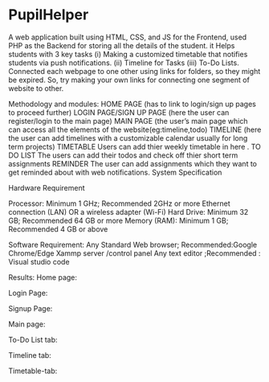 # PupilHelper
A web application built using HTML, CSS, and JS for the Frontend, used PHP as the Backend for storing all the details of the student.
it Helps students with 3 key tasks 
(i) Making a customized timetable that notifies students via push notifications. 
(ii) Timeline for Tasks 
(iii) To-Do Lists.
Connected each webpage to one other using links for folders, so they might be expired.
So, try making your own links for connecting one segment of website to other.


Methodology and modules:
HOME PAGE
(has to link to login/sign up pages to proceed further)
LOGIN PAGE/SIGN UP PAGE
(here the user can register/login to the main page)
MAIN PAGE
(the user’s main page which can access all the elements of the website(eg:timeline,todo)
TIMELINE 
(here the user can add timelines with a customizable calendar usually for long term projects)
TIMETABLE
Users can add thier weekly timetable in here .
TO DO LIST 
The users can add their todos and check off thier short term assignments 
REMINDER
The user can add assignments which they want to get reminded about with web notifications.
System Specification

Hardware Requirement 

Processor: Minimum 1 GHz; Recommended 2GHz or more
Ethernet connection (LAN) OR a wireless adapter (Wi-Fi)
Hard Drive: Minimum 32 GB; Recommended 64 GB or more
Memory (RAM): Minimum 1 GB; Recommended 4 GB or above

Software Requirement:
Any Standard Web browser; Recommended:Google Chrome/Edge
Xammp server /control panel
Any text editor ;Recommended : Visual studio code



Results:
Home page:
 








Login Page:
 
Signup Page:
 







Main page:
 
To-Do List tab:
 
Timeline tab:
 
Timetable-tab:
 

